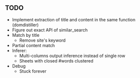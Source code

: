 ## TODO
- Implement extraction of title and content in the same function (domdistiller)
- Figure out exact API of similar_search
- Match by title
  - Remove site's keyword
- Partial content match
- Inferer:
  - Multi-columns output inference instead of single row
  - Sheets with closed #words clustered
- Debug
  - Stuck forever